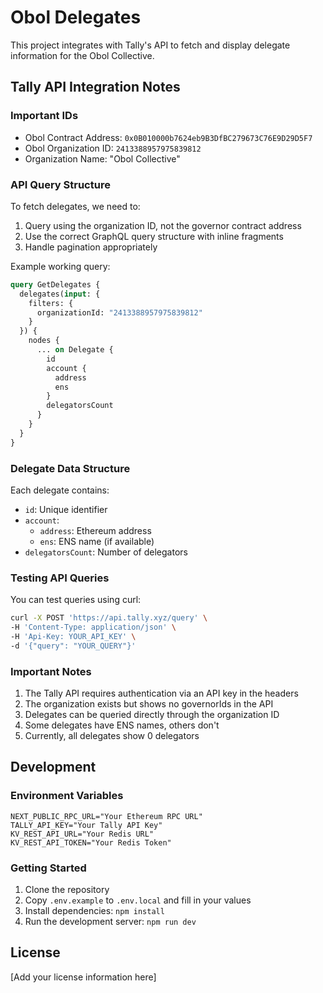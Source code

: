 # Obol Delegates

This project integrates with Tally's API to fetch and display delegate information for the Obol Collective.

## Tally API Integration Notes

### Important IDs
- Obol Contract Address: `0x0B010000b7624eb9B3DfBC279673C76E9D29D5F7`
- Obol Organization ID: `2413388957975839812`
- Organization Name: "Obol Collective"

### API Query Structure

To fetch delegates, we need to:
1. Query using the organization ID, not the governor contract address
2. Use the correct GraphQL query structure with inline fragments
3. Handle pagination appropriately

Example working query:
```graphql
query GetDelegates {
  delegates(input: { 
    filters: { 
      organizationId: "2413388957975839812" 
    }
  }) {
    nodes {
      ... on Delegate {
        id
        account {
          address
          ens
        }
        delegatorsCount
      }
    }
  }
}
```

### Delegate Data Structure
Each delegate contains:
- `id`: Unique identifier
- `account`: 
  - `address`: Ethereum address
  - `ens`: ENS name (if available)
- `delegatorsCount`: Number of delegators

### Testing API Queries
You can test queries using curl:
```bash
curl -X POST 'https://api.tally.xyz/query' \
-H 'Content-Type: application/json' \
-H 'Api-Key: YOUR_API_KEY' \
-d '{"query": "YOUR_QUERY"}'
```

### Important Notes
1. The Tally API requires authentication via an API key in the headers
2. The organization exists but shows no governorIds in the API
3. Delegates can be queried directly through the organization ID
4. Some delegates have ENS names, others don't
5. Currently, all delegates show 0 delegators

## Development

### Environment Variables
```
NEXT_PUBLIC_RPC_URL="Your Ethereum RPC URL"
TALLY_API_KEY="Your Tally API Key"
KV_REST_API_URL="Your Redis URL"
KV_REST_API_TOKEN="Your Redis Token"
```

### Getting Started
1. Clone the repository
2. Copy `.env.example` to `.env.local` and fill in your values
3. Install dependencies: `npm install`
4. Run the development server: `npm run dev`

## License
[Add your license information here]
